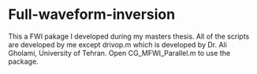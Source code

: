 # Full-waveform-inversion
This a FWI pakage I developed during my masters thesis.
All of the scripts are developed by me except drivop.m which is developed by Dr. Ali Gholami, University of Tehran.
Open CG_MFWI_Parallel.m to use the package.
